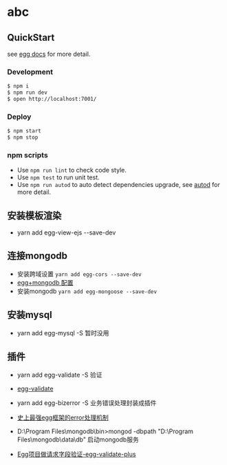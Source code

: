 # abc



## QuickStart

<!-- add docs here for user -->

see [egg docs][egg] for more detail.

### Development

```bash
$ npm i
$ npm run dev
$ open http://localhost:7001/
```

### Deploy

```bash
$ npm start
$ npm stop
```

### npm scripts

- Use `npm run lint` to check code style.
- Use `npm test` to run unit test.
- Use `npm run autod` to auto detect dependencies upgrade, see [autod](https://www.npmjs.com/package/autod) for more detail.


[egg]: https://eggjs.org




## 安装模板渲染
* yarn add egg-view-ejs --save-dev

## 连接mongodb
* 安装跨域设置 `yarn add egg-cors --save-dev`
* [egg+mongodb 配置](https://www.jianshu.com/p/44afea9b4607)
* 安装mongodb `yarn add egg-mongoose --save-dev`


## 安装mysql
* yarn add egg-mysql -S 暂时没用

## 插件
* yarn add egg-validate -S 验证
* [egg-validate](http://www.mamicode.com/info-detail-2719633.html)
* yarn add egg-bizerror -S 业务错误处理封装成插件

* [史上最强egg框架的error处理机制](https://blog.csdn.net/qq_33589252/article/details/84350064)
*  D:\Program Files\mongodb\bin>mongod -dbpath "D:\Program Files\mongodb\data\db" 启动mongodb服务
* [Egg项目做请求字段验证-egg-validate-plus](https://blog.csdn.net/roamingcode/article/details/87815602)